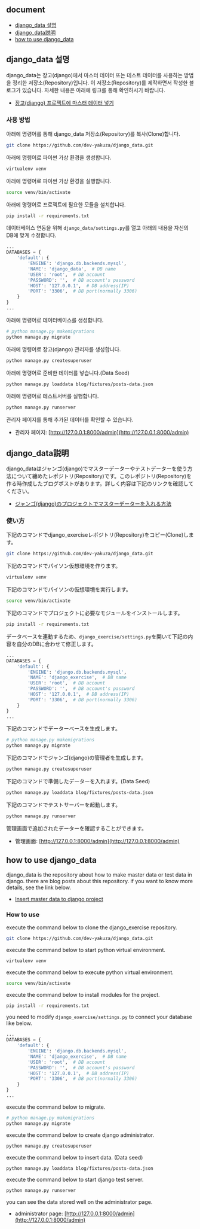 ## document
- [django_data 설명](#django_data-설명)
- [django_data説明](#django_data説明)
- [how to use django_data](#how-to-use-django_data)

## django_data 설명
django_data는 장고(django)에서 마스터 데이터 또는 테스트 데이터를 사용하는 방법을 정리한 저장소(Repository)입니다. 이 저장소(Repository)를 제작하면서 작성한 블로그가 있습니다. 자세한 내용은 아래에 링크를 통해 확인하시기 바랍니다.

- [장고(django) 프로젝트에 마스터 데이터 넣기](https://dev-yakuza.github.io/ko/django/data-seed/)

### 사용 방법
아래에 명령어를 통해 django_data 저장소(Repository)를 복사(Clone)합니다.

```bash
git clone https://github.com/dev-yakuza/django_data.git
```

아래에 명령어로 파이썬 가상 환경을 생성합니다.

```bash
virtualenv venv
```

아래에 명령어로 파이썬 가상 환경을 실행합니다.

```bash
source venv/bin/activate
```

아래에 명령어로 프로젝트에 필요한 모듈을 설치합니다.

```bash
pip install -r requirements.txt
```

데이터베이스 연동을 위해 `django_data/settings.py`를 열고 아래의 내용을 자신의 DB에 맞게 수정합니다.

```python
...
DATABASES = {
    'default': {
        'ENGINE': 'django.db.backends.mysql',
        'NAME': 'django_data',  # DB name
        'USER': 'root',  # DB account
        'PASSWORD': '',  # DB account's password
        'HOST': '127.0.0.1',  # DB address(IP)
        'PORT': '3306',  # DB port(normally 3306)
    }
}
...
```

아래에 명령어로 데이터베이스를 생성합니다.

```bash
# python manage.py makemigrations
python manage.py migrate
```

아래에 명령어로 장고(django) 관리자를 생성합니다.

```bash
python manage.py createsuperuser
```

아래에 명령어로 준비한 데이터를 넣습니다.(Data Seed)

```bash
python manage.py loaddata blog/fixtures/posts-data.json
```

아래에 명령어로 테스트서버를 실행합니다.

```bash
python manage.py runserver
```

관리자 페이지를 통해 추가된 데이터를 확인할 수 있습니다.

- 관리자 페이지: [http://127.0.0.1:8000/admin](http://127.0.0.1:8000/admin)


## django_data説明
django_dataはジャンゴ(django)でマスターデーターやテストデーターを使う方法について纏めたレポジトリ(Repository)です。このレポジトリ(Repository)を作る時作成したブログポストがあります。詳しく内容は下記のリンクを確認してください。

- [ジャンゴ(django)のプロジェクトでマスターデーターを入れる方法](https://dev-yakuza.github.io/django/data-seed/)

### 使い方
下記のコマンドでdjango_exerciseレポジトリ(Repository)をコピー(Clone)します。

```bash
git clone https://github.com/dev-yakuza/django_data.git
```

下記のコマンドでパイソン仮想環境を作ります。

```bash
virtualenv venv
```

下記のコマンドでパイソンの仮想環境を実行します。

```bash
source venv/bin/activate
```

下記のコマンドでプロジェクトに必要なモジュールをインストールします。

```bash
pip install -r requirements.txt
```

データベースを連動するため、`django_exercise/settings.py`を開いて下記の内容を自分のDBに合わせて修正します。

```python
...
DATABASES = {
    'default': {
        'ENGINE': 'django.db.backends.mysql',
        'NAME': 'django_exercise',  # DB name
        'USER': 'root',  # DB account
        'PASSWORD': '',  # DB account's password
        'HOST': '127.0.0.1',  # DB address(IP)
        'PORT': '3306',  # DB port(normally 3306)
    }
}
...
```

下記のコマンドでデーターベースを生成します。

```bash
# python manage.py makemigrations
python manage.py migrate
```

下記のコマンドでジャンゴ(django)の管理者を生成します。

```bash
python manage.py createsuperuser
```

下記のコマンドで準備したデーターを入れます。(Data Seed)

```bash
python manage.py loaddata blog/fixtures/posts-data.json
```

下記のコマンドでテストサーバーを起動します。

```bash
python manage.py runserver
```

管理画面で追加されたデーターを確認することができます。

- 管理画面: [http://127.0.0.1:8000/admin](http://127.0.0.1:8000/admin)

## how to use django_data
django_data is the repository about how to make master data or test data in django. there are blog posts about this repository. if you want to know more details, see the link below.

- [Insert master data to django project](https://dev-yakuza.github.io/en/django/data-seed/)

### How to use
execute the command below to clone the django_exercise repository.

```bash
git clone https://github.com/dev-yakuza/django_data.git
```

execute the command below to start python virtual environment.

```bash
virtualenv venv
```

execute the command below to execute python virtual environment.

```bash
source venv/bin/activate
```

execute the command below to install modules for the project.

```bash
pip install -r requirements.txt
```

you need to modify `django_exercise/settings.py` to connect your database like below.

```python
...
DATABASES = {
    'default': {
        'ENGINE': 'django.db.backends.mysql',
        'NAME': 'django_exercise',  # DB name
        'USER': 'root',  # DB account
        'PASSWORD': '',  # DB account's password
        'HOST': '127.0.0.1',  # DB address(IP)
        'PORT': '3306',  # DB port(normally 3306)
    }
}
...
```

execute the command below to migrate.

```bash
# python manage.py makemigrations
python manage.py migrate
```

execute the command below to create django administrator.

```bash
python manage.py createsuperuser
```

execute the command below to insert data. (Data seed)

```bash
python manage.py loaddata blog/fixtures/posts-data.json
```

execute the command below to start django test server.

```bash
python manage.py runserver
```

you can see the data stored well on the administrator page.

- administrator page: [http://127.0.0.1:8000/admin](http://127.0.0.1:8000/admin)